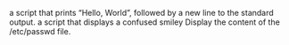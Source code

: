 a script that prints “Hello, World”, followed by a new line to the standard output.
a script that displays a confused smiley
Display the content of the /etc/passwd file.
